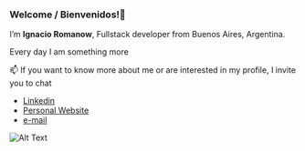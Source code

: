 ### Welcome / Bienvenidos!👋


I’m **Ignacio Romanow**, Fullstack developer from Buenos Aires, Argentina.

Every day I am something more


:mailbox: If you want to know more about me or are interested in my profile, I invite you to chat

- [Linkedin](https://www.linkedin.com/in/ignacio-romanow/)
- [Personal Website](https://ignacioromanow.netlify.app/)
- [e-mail](romanowIgnacio1@gmail.com)

![Alt Text](https://media.tenor.com/images/5ba5b5f38da1e24cf844cd53fe22863d/tenor.gif)





